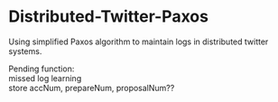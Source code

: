 # Distributed-Twitter-Paxos
Using simplified Paxos algorithm to maintain logs in distributed twitter systems.

Pending function:  
missed log learning  
store accNum, prepareNum, proposalNum??
